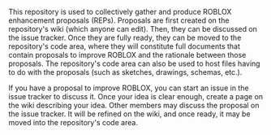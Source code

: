 This repository is used to collectively gather and produce ROBLOX enhancement proposals (REPs). Proposals are first created on the repository's wiki (which anyone can edit). Then, they can be discussed on the issue tracker. Once they are fully ready, they can be moved to the repository's code area, where they will constitute full documents that contain proposals to improve ROBLOX and the rationale between those proposals. The repository's code area can also be used to host files having to do with the proposals (such as sketches, drawings, schemas, etc.).

If you have a proposal to improve ROBLOX, you can start an issue in the issue tracker to discuss it. Once your idea is clear enough, create a page on the wiki describing your idea. Other members may discuss the proposal on the issue tracker. It will be refined on the wiki, and once ready, it may be moved into the repository's code area.
